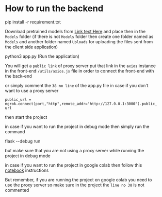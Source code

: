 # How to run the backend

pip install -r requirement.txt

Download pretrained models from [Link text Here](https://drive.google.com/drive/u/0/folders/1-KiwRxHOWfSFxlANekYvvLbRCUoMgX2Y) and place then in the `Models` folder (if there is not `Models` folder then create one folder named as `Models` and another folder named `Uploads` for uploading the files sent from the client side application)

python3 app.py (Run the application)

You will get a `public link` of proxy server put that link in the `axios` instance in the front-end `/utils/axios.js` file in order to connect the front-end with the back-end

or simply comment the `38 no line` of the app.py file in case if you don't want to use a proxy server

`public_url = ngrok.connect(port,"http",remote_addr="http://127.0.0.1:3000").public_url
`

then start the project

in case if you want to run the project in debug mode then simply run the command

flask --debug run

but make sure that you are not using a proxy server while running the project in debug mode

in case if you want to run the project in google colab then follow this [notebook](https://colab.research.google.com/drive/1T0PTdpvAACpkrPFAYuhrDTH2o-nzLy7V#scrollTo=xvqEMFuVEg1p) instructions

But remember, if you are running the project on google colab you need to use the proxy server so make sure in the project the `line no 38` is not commented

